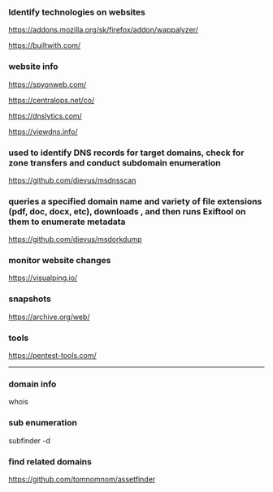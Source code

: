 ### Identify technologies on websites
https://addons.mozilla.org/sk/firefox/addon/wappalyzer/

https://builtwith.com/

### website info
https://spyonweb.com/

https://centralops.net/co/

https://dnslytics.com/

https://viewdns.info/

### used to identify DNS records for target domains, check for zone transfers and conduct subdomain enumeration
https://github.com/dievus/msdnsscan

### queries a specified domain name and variety of file extensions (pdf, doc, docx, etc), downloads , and then runs Exiftool on them to enumerate metadata
https://github.com/dievus/msdorkdump

### monitor website changes
https://visualping.io/

### snapshots
https://archive.org/web/

### tools
https://pentest-tools.com/

---

### domain info
whois <domain>
  
### sub enumeration
subfinder -d <domain>

### find related domains
https://github.com/tomnomnom/assetfinder




